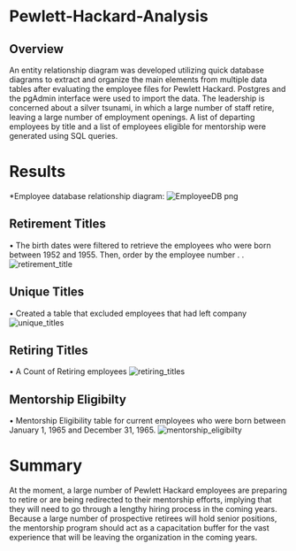 # Pewlett-Hackard-Analysis

## Overview
An entity relationship diagram was developed utilizing quick database diagrams to extract and organize the main elements from multiple data tables after evaluating the employee files for Pewlett Hackard. Postgres and the pgAdmin interface were used to import the data. The leadership is concerned about a silver tsunami, in which a large number of staff retire, leaving a large number of employment openings. A list of departing employees by title and a list of employees eligible for mentorship were generated using SQL queries.

# Results 
*Employee database relationship diagram:
![EmployeeDB png](https://user-images.githubusercontent.com/96156893/163578609-3fd4f505-378d-4070-99ef-f5f4a91ea313.png)

## Retirement Titles
•	The birth dates were filtered to retrieve the employees who were born between 1952 and 1955. Then, order by the employee number .
.![retirement_title](https://user-images.githubusercontent.com/96156893/163580661-3d77ab61-a1fe-4a3f-8532-ccf11f241752.png)

## Unique Titles 
•	Created a table that excluded employees that had left company
![unique_titles](https://user-images.githubusercontent.com/96156893/163580924-79ce83b8-c336-4657-b37e-1fe54ad2b9cd.png)

## Retiring Titles
•	A Count of Retiring employees
![retiring_titles](https://user-images.githubusercontent.com/96156893/163581050-2e9275f0-4a5c-45a4-b9c9-5d0655f61484.png)

## Mentorship Eligibilty
•	Mentorship Eligibility table for current employees who were born between January 1, 1965 and December 31, 1965.
![mentorship_eligibilty](https://user-images.githubusercontent.com/96156893/163581157-50aa0786-0f6f-447b-a83c-8184e07dc183.png)

# Summary 
At the moment, a large number of Pewlett Hackard employees are preparing to retire or are being redirected to their mentorship efforts, implying that they will need to go through a lengthy hiring process in the coming years. Because a large number of prospective retirees will hold senior positions, the mentorship program should act as a capacitation buffer for the vast experience that will be leaving the organization in the coming years.
